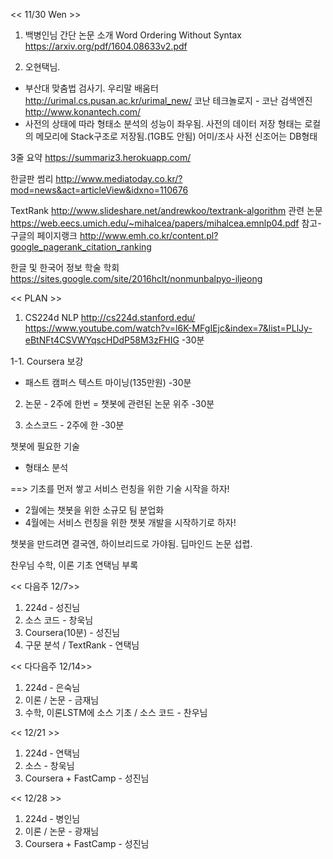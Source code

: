 << 11/30 Wen >>

1. 백병인님 간단 논문 소개
Word Ordering Without Syntax
https://arxiv.org/pdf/1604.08633v2.pdf

2. 오현택님.
- 부산대 맞춤법 검사기. 우리말 배움터
http://urimal.cs.pusan.ac.kr/urimal_new/
코난 테크놀로지 - 코난 검색엔진
http://www.konantech.com/
- 사전의 상태에 따라 형태소 분석의 성능이 좌우됨.
사전의 데이터 저장 형태는 로컬의 메모리에 Stack구조로 저장됨.(1GB도 안됨)
어미/조사 사전
신조어는 DB형태

3줄 요약
https://summariz3.herokuapp.com/

한글판 썸리
http://www.mediatoday.co.kr/?mod=news&act=articleView&idxno=110676

TextRank
http://www.slideshare.net/andrewkoo/textrank-algorithm
관련 논문
https://web.eecs.umich.edu/~mihalcea/papers/mihalcea.emnlp04.pdf
참고-구글의 페이지랭크
http://www.emh.co.kr/content.pl?google_pagerank_citation_ranking

한글 및 한국어 정보 학술 학회
https://sites.google.com/site/2016hclt/nonmunbalpyo-iljeong

<< PLAN >>

1. CS224d NLP
http://cs224d.stanford.edu/
https://www.youtube.com/watch?v=l6K-MFgIEjc&index=7&list=PLlJy-eBtNFt4CSVWYqscHDdP58M3zFHIG
-30분

1-1. Coursera 보강
+ 패스트 캠퍼스 텍스트 마이닝(135만원)
-30분

2. 논문 - 2주에 한번
= 챗봇에 관련된 논문 위주
-30분

3. 소스코드 - 2주에 한
-30분

챗봇에 필요한 기술
- 형태소 분석

==> 기초를 먼저 쌓고 서비스 런칭을 위한 기술 시작을 하자!

- 2월에는 챗봇을 위한 소규모 팀 분업화
- 4월에는 서비스 런칭을 위한 챗봇 개발을 시작하기로 하자!

챗봇을 만드려면 결국엔, 하이브리드로 가야됨.
딥마인드 논문 섭렵.

찬우님 수학, 이론 기초
연택님 부록

<< 다음주 12/7>>
1. 224d - 성진님
2. 소스 코드 - 창욱님
3. Coursera(10분) - 성진님
4. 구문 분석 / TextRank - 연택님

<< 다다음주 12/14>>
1. 224d - 은숙님
2. 이론 / 논문 - 금재님
3. 수학, 이론LSTM에 소스 기초 / 소스 코드 - 찬우님

<< 12/21 >>
1. 224d - 연택님
2. 소스 - 창욱님
3. Coursera + FastCamp - 성진님

<< 12/28 >>
1. 224d - 병인님
2. 이론 / 논문 - 광재님
3. Coursera + FastCamp - 성진님
